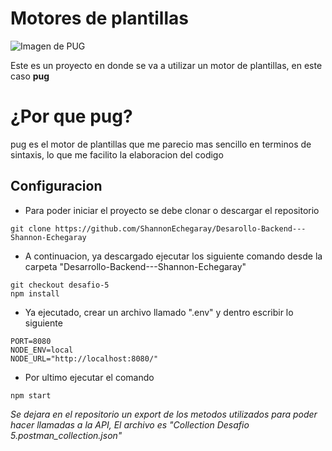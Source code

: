 # Motores de plantillas

![Imagen de PUG](https://i.imgur.com/Wfu2H4D.png)

Este es un proyecto en donde se va a utilizar un motor de plantillas, en este caso **pug**

# ¿Por que pug?

pug es el motor de plantillas que me parecio mas sencillo en terminos de sintaxis, lo que me facilito la elaboracion del codigo

## Configuracion

- Para poder iniciar el proyecto se debe clonar o descargar el repositorio

```
git clone https://github.com/ShannonEchegaray/Desarollo-Backend---Shannon-Echegaray
```

- A continuacion, ya descargado ejecutar los siguiente comando desde la carpeta "Desarrollo-Backend---Shannon-Echegaray"

```
git checkout desafio-5
npm install
```

- Ya ejecutado, crear un archivo llamado ".env" y dentro escribir lo siguiente

```
PORT=8080
NODE_ENV=local
NODE_URL="http://localhost:8080/"
```

- Por ultimo ejecutar el comando

```
npm start
```

*Se dejara en el repositorio un export de los metodos utilizados para poder hacer llamadas a la API, El archivo es "Collection Desafio 5.postman_collection.json"*
